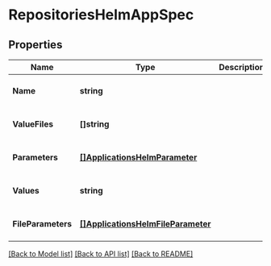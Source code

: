 # RepositoriesHelmAppSpec

## Properties
Name | Type | Description | Notes
------------ | ------------- | ------------- | -------------
**Name** | **string** |  | [optional] [default to null]
**ValueFiles** | **[]string** |  | [optional] [default to null]
**Parameters** | [**[]ApplicationsHelmParameter**](applicationsHelmParameter.md) |  | [optional] [default to null]
**Values** | **string** |  | [optional] [default to null]
**FileParameters** | [**[]ApplicationsHelmFileParameter**](applicationsHelmFileParameter.md) |  | [optional] [default to null]

[[Back to Model list]](../README.md#documentation-for-models) [[Back to API list]](../README.md#documentation-for-api-endpoints) [[Back to README]](../README.md)

